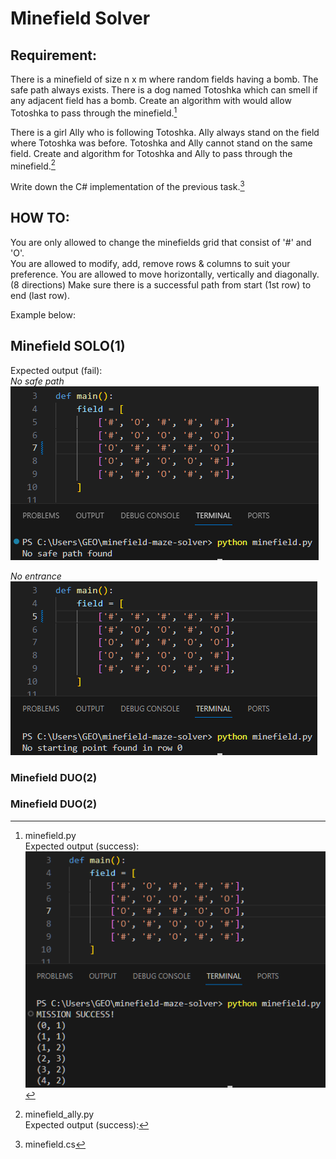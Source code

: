# Minefield Solver  
  
## Requirement:  
  
There is a minefield of size n x m where random fields having a bomb. The safe path always exists. There is a dog named 
Totoshka which can smell if any adjacent field has a bomb. Create an algorithm with would allow Totoshka to pass 
through the minefield.[^1]  
  
There is a girl Ally who is following Totoshka. Ally always stand on the field where Totoshka was before. Totoshka and 
Ally cannot stand on the same field. Create and algorithm for Totoshka and Ally to pass through the minefield.[^2]  
  
Write down the C# implementation of the previous task.[^3]

## HOW TO:  
  
You are only allowed to change the minefields grid that consist of '#' and 'O'.  
You are allowed to modify, add, remove rows & columns to suit your preference.
You are allowed to move horizontally, vertically and diagonally. (8 directions)
Make sure there is a successful path from start (1st row) to end (last row).

Example below:  

## Minefield SOLO(1)
[^1]: minefield.py  
Expected output (success):  
![Alt text](image.png)

Expected output (fail):  
_No safe path_
![Alt text](image-2.png)  
  
_No entrance_
![Alt text](image-1.png)

  
### Minefield DUO(2)
[^2]: minefield_ally.py  
Expected output (success):  
  
### Minefield DUO(2)
[^3]: minefield.cs



